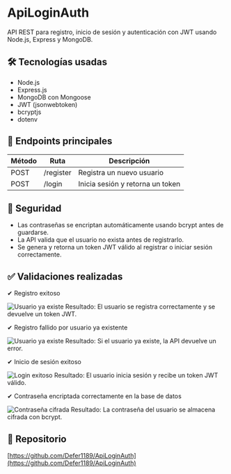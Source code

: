 # ApiLoginAuth

API REST para registro, inicio de sesión y autenticación con JWT usando Node.js, Express y MongoDB.

## 🛠 Tecnologías usadas

- Node.js
- Express.js
- MongoDB con Mongoose
- JWT (jsonwebtoken)
- bcryptjs
- dotenv

## 🚀 Endpoints principales

| Método | Ruta        | Descripción                      |
|--------|-------------|----------------------------------|
| POST   | /register   | Registra un nuevo usuario        |
| POST   | /login      | Inicia sesión y retorna un token |

## 🔐 Seguridad

- Las contraseñas se encriptan automáticamente usando bcrypt antes de guardarse.
- La API valida que el usuario no exista antes de registrarlo.
- Se genera y retorna un token JWT válido al registrar o iniciar sesión correctamente.

## ✅ Validaciones realizadas

✔ Registro exitoso 

![Usuario ya existe](./PruebaRegistroPostman.png)
Resultado: El usuario se registra correctamente y se devuelve un token JWT.


✔ Registro fallido por usuario ya existente 

![Usuario ya existe](./PruebaRegistroExistentePostman.png)
Resultado: Si el usuario ya existe, la API devuelve un error.


✔ Inicio de sesión exitoso  

![Login exitoso](./PruebaInicioSesionPostman.png)
Resultado: El usuario inicia sesión y recibe un token JWT válido.


✔ Contraseña encriptada correctamente en la base de datos 

![Contraseña cifrada](./PruebaContraseñaEncriptadaMongoDB.png)
Resultado: La contraseña del usuario se almacena cifrada con bcrypt.


## 🔗 Repositorio

[https://github.com/Defer1189/ApiLoginAuth](https://github.com/Defer1189/ApiLoginAuth)
